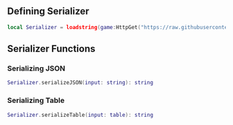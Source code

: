 ## Defining Serializer

```lua
local Serializer = loadstring(game:HttpGet("https://raw.githubusercontent.com/zyzxti123/Serializer/main/source.lua"))()
```

## Serializer Functions

### Serializing JSON
```lua
Serializer.serializeJSON(input: string): string
```

### Serializing Table
```lua
Serializer.serializeTable(input: table): string
```
